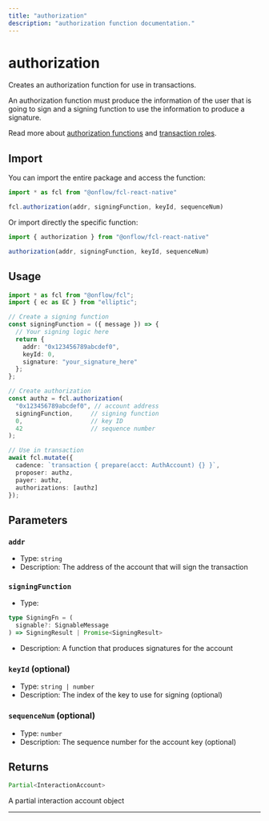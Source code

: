 ```yaml
---
title: "authorization"
description: "authorization function documentation."
---
```


<!-- THIS DOCUMENT IS AUTO-GENERATED FROM [onflow/fcl-react-native/../sdk/src/build/build-authorizations.ts](https://github.com/onflow/fcl-js/tree/master/packages/fcl-react-native/../sdk/src/build/build-authorizations.ts). DO NOT EDIT MANUALLY -->

# authorization

Creates an authorization function for use in transactions.

An authorization function must produce the information of the user that is going to sign and a signing function to use the information to produce a signature.

Read more about [authorization functions](https://docs.onflow.org/fcl/reference/authorization-function/) and [transaction roles](https://docs.onflow.org/concepts/transaction-signing/).

## Import

You can import the entire package and access the function:

```typescript
import * as fcl from "@onflow/fcl-react-native"

fcl.authorization(addr, signingFunction, keyId, sequenceNum)
```

Or import directly the specific function:

```typescript
import { authorization } from "@onflow/fcl-react-native"

authorization(addr, signingFunction, keyId, sequenceNum)
```

## Usage

```typescript
import * as fcl from "@onflow/fcl";
import { ec as EC } from "elliptic";

// Create a signing function
const signingFunction = ({ message }) => {
  // Your signing logic here
  return {
    addr: "0x123456789abcdef0",
    keyId: 0,
    signature: "your_signature_here"
  };
};

// Create authorization
const authz = fcl.authorization(
  "0x123456789abcdef0", // account address
  signingFunction,     // signing function
  0,                   // key ID
  42                   // sequence number
);

// Use in transaction
await fcl.mutate({
  cadence: `transaction { prepare(acct: AuthAccount) {} }`,
  proposer: authz,
  payer: authz,
  authorizations: [authz]
});
```

## Parameters

### `addr` 


- Type: `string`
- Description: The address of the account that will sign the transaction

### `signingFunction` 


- Type: 
```typescript
type SigningFn = (
  signable?: SignableMessage
) => SigningResult | Promise<SigningResult>
```
- Description: A function that produces signatures for the account

### `keyId` (optional)


- Type: `string | number`
- Description: The index of the key to use for signing (optional)

### `sequenceNum` (optional)


- Type: `number`
- Description: The sequence number for the account key (optional)


## Returns

```typescript
Partial<InteractionAccount>
```


A partial interaction account object

---